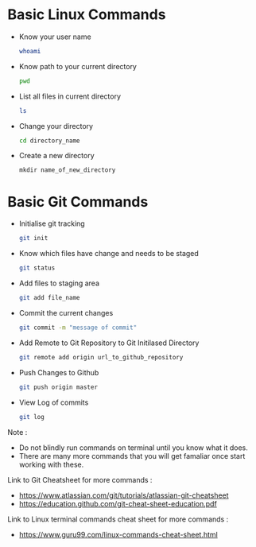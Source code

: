 # Basic Linux Commands

- Know your user name
    ```bash
    whoami
    ```
- Know path to your current directory
    ```bash
    pwd
    ```
- List all files in current directory
    ```bash
    ls
    ```
- Change your directory
    ```bash
    cd directory_name
    ```
- Create a new directory
    ```
    mkdir name_of_new_directory
    ```
# Basic Git Commands

- Initialise git tracking 

    ```bash
    git init
    ```
- Know which files have change and needs to be staged
    ```bash
    git status
    ```
- Add files to staging area
    ```bash
    git add file_name
- Commit the current changes
    ```bash
    git commit -m "message of commit"
    ```
- Add Remote to Git Repository to Git Initilased Directory
    ```bash 
    git remote add origin url_to_github_repository
    ```
- Push Changes to Github
    ```bash
    git push origin master
    ```
- View Log of commits
    ```bash
    git log
    ```
Note : 
- Do not blindly run commands on terminal until you know what it does.
- There are many more commands that you will get famaliar once start working with these.

Link to Git Cheatsheet for more commands : 
- https://www.atlassian.com/git/tutorials/atlassian-git-cheatsheet
- https://education.github.com/git-cheat-sheet-education.pdf

Link to Linux terminal commands cheat sheet for more commands :

- https://www.guru99.com/linux-commands-cheat-sheet.html





